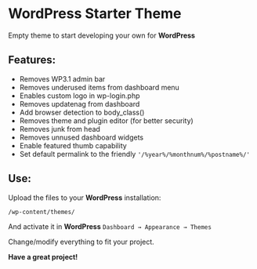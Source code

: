 WordPress Starter Theme
=============

Empty theme to start developing your own for **WordPress**

Features:
-------

- Removes WP3.1 admin bar
- Removes underused items from dashboard menu
- Enables custom logo in wp-login.php
- Removes updatenag from dashboard
- Add browser detection to body_class()
- Removes theme and plugin editor (for better security)
- Removes junk from head
- Removes unnused dashboard widgets
- Enable featured thumb capability
- Set default permalink to the friendly `'/%year%/%monthnum%/%postname%/'`

Use:
-------


Upload the files to your **WordPress** installation:

	/wp-content/themes/

And activate it in **WordPress** `Dashboard → Appearance → Themes`

Change/modify everything to fit your project.

**Have a great project!**
